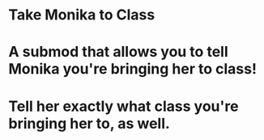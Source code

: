 # Take Monika to Class
 # A submod that allows you to tell Monika you're bringing her to class!
 # Tell her exactly what class you're bringing her to, as well.
